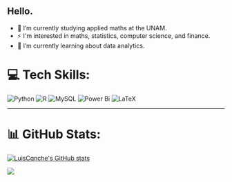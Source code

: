 ## Hello.

- 🔭 I’m currently studying applied maths at the UNAM.
- ⚡ I'm interested in maths, statistics, computer science, and finance.
- 🌱 I’m currently learning about data analytics.
  
# 💻 Tech Skills:
 ![Python](https://img.shields.io/badge/python-3670A0?style=for-the-badge&logo=python&logoColor=ffdd54) ![R](https://img.shields.io/badge/r-%23276DC3.svg?style=for-the-badge&logo=r&logoColor=white) ![MySQL](https://img.shields.io/badge/mysql-4479A1.svg?style=for-the-badge&logo=mysql&logoColor=white) ![Power Bi](https://img.shields.io/badge/power_bi-F2C811?style=for-the-badge&logo=powerbi&logoColor=black) ![LaTeX](https://img.shields.io/badge/latex-%23008080.svg?style=for-the-badge&logo=latex&logoColor=white)




---
# 📊 GitHub Stats:
[![LuisCqnche's GitHub stats](https://github-readme-stats.vercel.app/api?username=LuisCqnche&show_icons=true&theme=dark)](https://github.com/LuisCqnche/github-readme-stats)

![](https://github-readme-stats.vercel.app/api/top-langs/?username=LuisCqnche&theme=dark&hide_border=false&include_all_commits=false&count_private=false&layout=compact)
